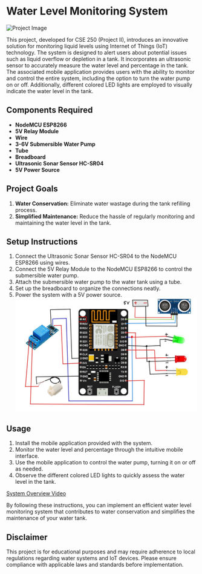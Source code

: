 # Water Level Monitoring System

![Project Image](link_to_project_image)

This project, developed for CSE 250 (Project II), introduces an innovative solution for monitoring liquid levels using Internet of Things (IoT) technology. The system is designed to alert users about potential issues such as liquid overflow or depletion in a tank. It incorporates an ultrasonic sensor to accurately measure the water level and percentage in the tank. The associated mobile application provides users with the ability to monitor and control the entire system, including the option to turn the water pump on or off. Additionally, different colored LED lights are employed to visually indicate the water level in the tank.

## Components Required

- **NodeMCU ESP8266**
- **5V Relay Module**
- **Wire**
- **3-6V Submersible Water Pump**
- **Tube**
- **Breadboard**
- **Ultrasonic Sonar Sensor HC-SR04**
- **5V Power Source**

## Project Goals

1. **Water Conservation:** Eliminate water wastage during the tank refilling process.
2. **Simplified Maintenance:** Reduce the hassle of regularly monitoring and maintaining the water level in the tank.

## Setup Instructions

1. Connect the Ultrasonic Sonar Sensor HC-SR04 to the NodeMCU ESP8266 using wires.
2. Connect the 5V Relay Module to the NodeMCU ESP8266 to control the submersible water pump.
3. Attach the submersible water pump to the water tank using a tube.
4. Set up the breadboard to organize the connections neatly.
5. Power the system with a 5V power source.
   ![System Overview](setup.jpg)

## Usage

1. Install the mobile application provided with the system.
2. Monitor the water level and percentage through the intuitive mobile interface.
3. Use the mobile application to control the water pump, turning it on or off as needed.
4. Observe the different colored LED lights to quickly assess the water level in the tank.

[System Overview Video](https://youtu.be/wzdb5dMC9Hk)

By following these instructions, you can implement an efficient water level monitoring system that contributes to water conservation and simplifies the maintenance of your water tank.

## Disclaimer

This project is for educational purposes and may require adherence to local regulations regarding water systems and IoT devices. Please ensure compliance with applicable laws and standards before implementation.

